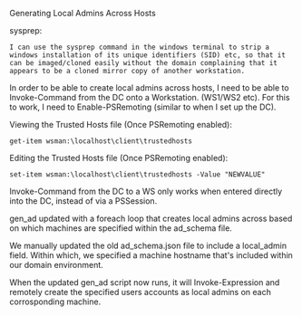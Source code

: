 Generating Local Admins Across Hosts

sysprep: 

    I can use the sysprep command in the windows terminal to strip a windows installation of its unique identifiers (SID) etc, so that it can be imaged/cloned easily without the domain complaining that it appears to be a cloned mirror copy of another workstation. 


In order to be able to create local admins across hosts, I need to be able to Invoke-Command from the DC onto a Workstation. (WS1/WS2 etc). For this to work, I need to Enable-PSRemoting (similar to when I set up the DC).

Viewing the Trusted Hosts file (Once PSRemoting enabled): 

    get-item wsman:\localhost\client\trustedhosts

Editing the Trusted Hosts file (Once PSRemoting enabled): 

    set-item wsman:\localhost\client\trustedhosts -Value "NEWVALUE"


Invoke-Command from the DC to a WS only works when entered directly into the DC, instead of via a PSSession. 

gen_ad updated with a foreach loop that creates local admins across based on which machines are specified within the ad_schema file. 

We manually updated the old ad_schema.json file to include a local_admin field. Within which, we specified a machine hostname that's included within our domain environment. 

When the updated gen_ad script now runs, it will Invoke-Expression and remotely create the specified users accounts as local admins on each corrosponding machine. 